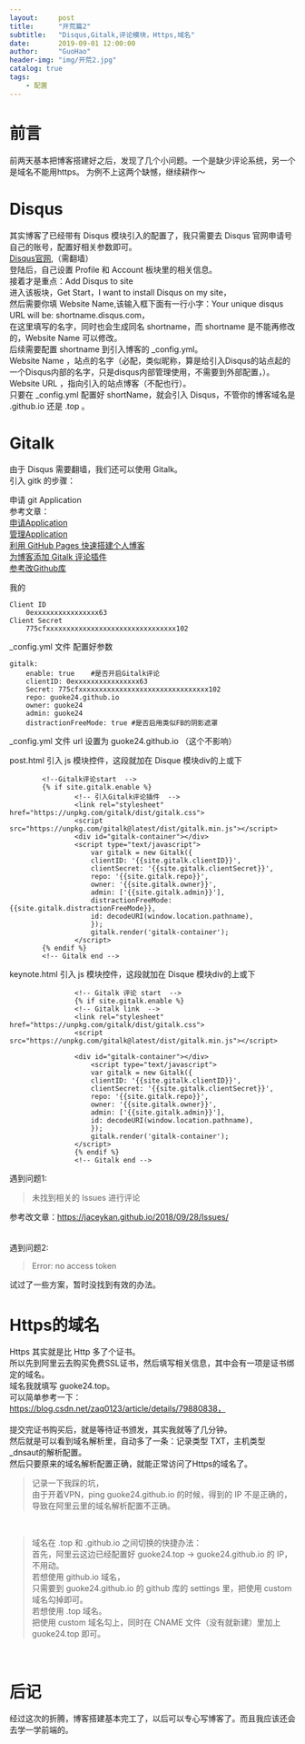 ```yaml
---
layout:     post
title:      "开荒篇2"
subtitle:   "Disqus,Gitalk,评论模块，Https,域名"
date:       2019-09-01 12:00:00
author:     "GuoHao"
header-img: "img/开荒2.jpg"
catalog: true
tags:
    - 配置
---
```


# 前言
前两天基本把博客搭建好之后，发现了几个小问题。一个是缺少评论系统，另一个是域名不能用https。
为例不上这两个缺憾，继续耕作～

# Disqus
其实博客了已经带有 Disqus 模块引入的配置了，我只需要去 Disqus 官网申请号自己的账号，配置好相关参数即可。<br>
[Disqus官网](https://disqus.com/),（需翻墙）<br>
登陆后，自己设置 Profile 和 Account 板块里的相关信息。<br>
接着才是重点：Add Disqus to site<br>
进入该板块，Get Start，I want to install Disqus on my site，<br>
然后需要你填 Website Name,该输入框下面有一行小字：Your unique disqus URL will be: shortname.disqus.com，<br>
在这里填写的名字，同时也会生成同名 shortname，而 shortname 是不能再修改的，Website Name 可以修改。<br>
后续需要配置 shortname 到引入博客的 _config.yml。<br>
Website Name ，站点的名字（必配，类似昵称，算是给引入Disqus的站点起的一个Disqus内部的名字，只是disqus内部管理使用，不需要到外部配置，）。<br>
Website URL ，指向引入的站点博客（不配也行）。<br>
只要在 _config.yml 配置好 shortName，就会引入 Disqus，不管你的博客域名是 .github.io 还是 .top 。<br>

# Gitalk
由于 Disqus 需要翻墙，我们还可以使用 Gitalk。<br>
引入 gitk 的步骤：<br>

申请 git Application<br>
参考文章：<br>
[申请Application](https://github.com/settings/apps/new)<br>
[管理Application](https://github.com/settings/applications)<br>
[利用 GitHub Pages 快速搭建个人博客](https://www.jianshu.com/p/e68fba58f75c)<br>
[为博客添加 Gitalk 评论插件](https://qiubaiying.github.io/2017/12/19/%E4%B8%BA%E5%8D%9A%E5%AE%A2%E6%B7%BB%E5%8A%A0-Gitalk-%E8%AF%84%E8%AE%BA%E6%8F%92%E4%BB%B6/)<br>
[参考改Github库](https://github.com/qiubaiying/qiubaiying.github.io)<br>


我的
```
Client ID
    0exxxxxxxxxxxxxxxx63
Client Secret
    775cfxxxxxxxxxxxxxxxxxxxxxxxxxxxxxxxx102
```

_config.yml 文件 配置好参数
```
gitalk:
    enable: true    #是否开启Gitalk评论
    clientID: 0exxxxxxxxxxxxxxxx63
    Secret: 775cfxxxxxxxxxxxxxxxxxxxxxxxxxxxxxxxx102
    repo: guoke24.github.io
    owner: guoke24
    admin: guoke24
    distractionFreeMode: true #是否启用类似FB的阴影遮罩
```

_config.yml 文件 url 设置为 guoke24.github.io （这个不影响）<br>

post.html 引入 js 模块控件，这段就加在 Disque 模块div的上或下

```
		<!--Gitalk评论start  -->
		{% if site.gitalk.enable %}
                <!-- 引入Gitalk评论插件  -->
                <link rel="stylesheet" href="https://unpkg.com/gitalk/dist/gitalk.css">
                <script src="https://unpkg.com/gitalk@latest/dist/gitalk.min.js"></script>
                <div id="gitalk-container"></div>
                <script type="text/javascript">
                    var gitalk = new Gitalk({
                    clientID: '{{site.gitalk.clientID}}',
                    clientSecret: '{{site.gitalk.clientSecret}}',
                    repo: '{{site.gitalk.repo}}',
                    owner: '{{site.gitalk.owner}}',
                    admin: ['{{site.gitalk.admin}}'],
					distractionFreeMode: {{site.gitalk.distractionFreeMode}},
                    id: decodeURI(window.location.pathname),
                    });
                    gitalk.render('gitalk-container');
                </script>
		{% endif %}
		<!-- Gitalk end -->
```

keynote.html 引入 js 模块控件，这段就加在 Disque 模块div的上或下
```
                <!-- Gitalk 评论 start  -->
                {% if site.gitalk.enable %}
                <!-- Gitalk link  -->
                <link rel="stylesheet" href="https://unpkg.com/gitalk/dist/gitalk.css">
                <script src="https://unpkg.com/gitalk@latest/dist/gitalk.min.js"></script>

                <div id="gitalk-container"></div>
                    <script type="text/javascript">
                    var gitalk = new Gitalk({
                    clientID: '{{site.gitalk.clientID}}',
                    clientSecret: '{{site.gitalk.clientSecret}}',
                    repo: '{{site.gitalk.repo}}',
                    owner: '{{site.gitalk.owner}}',
                    admin: ['{{site.gitalk.admin}}'],
                    id: decodeURI(window.location.pathname),
                    });
                    gitalk.render('gitalk-container');
                </script>
                {% endif %}
                <!-- Gitalk end -->
```

遇到问题1:<br>
>未找到相关的 Issues 进行评论

参考改文章：https://jaceykan.github.io/2018/09/28/Issues/
<br>
<br>
<br>
遇到问题2:<br>
>Error: no access token

试过了一些方案，暂时没找到有效的办法。

# Https的域名
Https 其实就是比 Http 多了个证书。<br>
所以先到阿里云去购买免费SSL证书，然后填写相关信息，其中会有一项是证书绑定的域名。<br>
域名我就填写 guoke24.top。<br>
可以简单参考一下：
https://blog.csdn.net/zaq0123/article/details/79880838，<br>
<br>
提交完证书购买后，就是等待证书颁发，其实我就等了几分钟。<br>
然后就是可以看到域名解析里，自动多了一条：记录类型 TXT，主机类型 _dnsaut的解析配置。<br>
然后只要原来的域名解析配置正确，就能正常访问了Https的域名了。
>记录一下我踩的坑，<br>
由于开着VPN，ping guoke24.github.io 的时候，得到的 IP 不是正确的，<br>
导致在阿里云里的域名解析配置不正确。
<br>  

>域名在 .top 和 .github.io 之间切换的快捷办法：<br>
首先，阿里云这边已经配置好 guoke24.top -> guoke24.github.io 的 IP，不用动。<br>
若想使用 github.io 域名，<br>
只需要到 guoke24.github.io 的 github 库的 settings 里，把使用 custom 域名勾掉即可。<br>
若想使用 .top 域名。<br>
把使用 custom 域名勾上，同时在 CNAME 文件（没有就新建）里加上 guoke24.top 即可。
<br>

# 后记
经过这次的折腾，博客搭建基本完工了，以后可以专心写博客了。而且我应该还会去学一学前端的。


